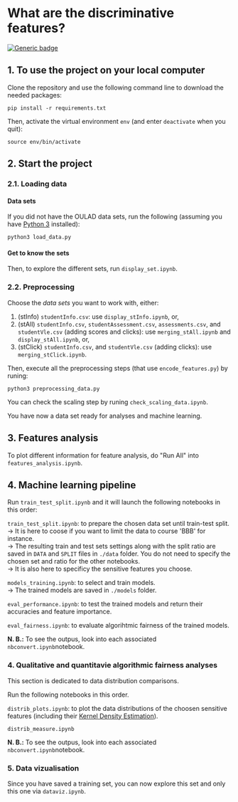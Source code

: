 # What are the discriminative features?

[![Generic badge](https://img.shields.io/badge/python-3.10.4-green.svg)](https://shields.io/)

## 1. To use the project on your local computer

Clone the repository and use the following command line to download the needed packages:
```
pip install -r requirements.txt
```

Then, activate the virtual environment `env` (and enter `deactivate` when you quit):
```
source env/bin/activate
```

## 2. Start the project

### 2.1. Loading data

#### Data sets

If you did not have the OULAD data sets, run the following (assuming you have [Python 3](https://www.python.org/downloads/) installed):
```
python3 load_data.py
```

#### Get to know the sets

Then, to explore the different sets, run `display_set.ipynb`.

### 2.2. Preprocessing

Choose the *data sets* you want to work with, either:
1. (stInfo) `studentInfo.csv`: use `display_stInfo.ipynb`, or,
2. (stAll) `studentInfo.csv`, `studentAssessment.csv`, `assessments.csv`, and `studentVle.csv` (adding scores and clicks): use `merging_stAll.ipynb` and `display_stAll.ipynb`, or,
3. (stClick) `studentInfo.csv`, and `studentVle.csv` (adding clicks): use `merging_stClick.ipynb`.

Then, execute all the preprocessing steps (that use `encode_features.py`) by runing:
```
python3 preprocessing_data.py
```

You can check the scaling step by runing `check_scaling_data.ipynb`.

You have now a data set ready for analyses and machine learning.

## 3. Features analysis

To plot different information for feature analysis, do "Run All" into `features_analysis.ipynb`.

## 4. Machine learning pipeline

Run `train_test_split.ipynb` and it will launch the following notebooks in this order:

`train_test_split.ipynb`: to prepare the chosen data set until train-test split.  
-> It is here to coose if you want to limit the data to course 'BBB' for instance.  
-> The resulting train and test sets settings along with the split ratio are saved in `DATA` and `SPLIT` files in `./data` folder. You do not need to specify the chosen set and ratio for the other notebooks.  
-> It is also here to specificy the sensitive features you choose.

`models_training.ipynb`: to select and train models.  
-> The trained models are saved in `./models` folder.

`eval_performance.ipynb`: to test the trained models and return their accuracies and feature importance.

`eval_fairness.ipynb`: to evaluate algorihtmic fairness of the trained models.

**N. B.:** To see the outpus, look into each associated `nbconvert.ipynb`notebook.

### 4. Qualitative and quantitavie algorithmic fairness analyses

This section is dedicated to data distribution comparisons.

Run the following notebooks in this order.

`distrib_plots.ipynb`: to plot the data distributions of the choosen sensitive features (including their [Kernel Density Estimation](https://docs.scipy.org/doc/scipy/reference/generated/scipy.stats.gaussian_kde.html)).

`distrib_measure.ipynb`

**N. B.:** To see the outpus, look into each associated `nbconvert.ipynb`notebook.

### 5. Data vizualisation

Since you have saved a training set, you can now explore this set and only this one via `dataviz.ipynb`.
